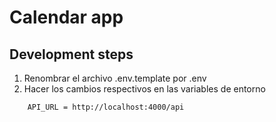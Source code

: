 
# Calendar app


## Development steps

1. Renombrar el archivo .env.template por .env
2. Hacer los cambios respectivos en las variables de entorno

```
    API_URL = http://localhost:4000/api
```